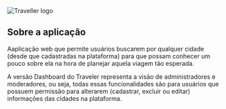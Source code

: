 <img src="https://www.notion.so/image/https%3A%2F%2Fs3-us-west-2.amazonaws.com%2Fsecure.notion-static.com%2F8698cc11-0bd7-48f7-8bc5-a7a987d74328%2FFrame.png?table=block&id=a4f78fa6-2425-4cfb-85d4-34f9d18526b8&width=400&userId=&cache=v2" alt="Traveller logo" />

## **Sobre a aplicação**

Aaplicação web que permite usuários buscarem por qualquer cidade (desde que cadastradas na plataforma) para que possam conhecer um pouco sobre ela na hora de planejar aquela viagem tão esperada.

A versão Dashboard do Traveler representa a visão de administradores e moderadores, ou seja, todas essas funcionalidades são para usuários que possuem permissão para alterarem (cadastrar, excluir ou editar) informações das cidades na plataforma.


